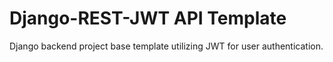 # Django-REST-JWT API Template

Django backend project base template utilizing JWT for user authentication. 